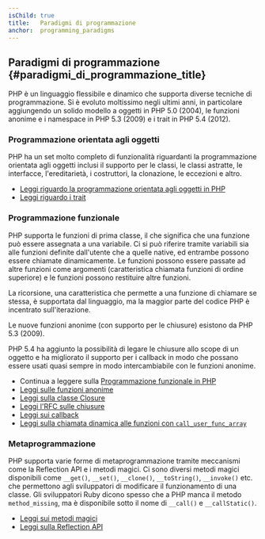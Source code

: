 ```yaml
---
isChild: true
title:   Paradigmi di programmazione
anchor:  programming_paradigms
---
```


## Paradigmi di programmazione {#paradigmi_di_programmazione_title}

PHP è un linguaggio flessibile e dinamico che supporta diverse tecniche di programmazione. Si è evoluto moltissimo negli
ultimi anni, in particolare aggiungendo un solido modello a oggetti in PHP 5.0 (2004), le funzioni anonime e i namespace
in PHP 5.3 (2009) e i trait in PHP 5.4 (2012).

### Programmazione orientata agli oggetti

PHP ha un set molto completo di funzionalità riguardanti la programmazione orientata agli oggetti inclusi il supporto per
le classi, le classi astratte, le interfacce, l'ereditarietà, i costruttori, la clonazione, le eccezioni e altro.

* [Leggi riguardo la programmazione orientata agli oggetti in PHP][oop]
* [Leggi riguardo i trait][traits]

### Programmazione funzionale

PHP supporta le funzioni di prima classe, il che significa che una funzione può essere assegnata a una variabile. Ci si
può riferire tramite variabili sia alle funzioni definite dall'utente che a quelle native, ed entrambe possono essere
chiamate dinamicamente. Le funzioni possono essere passate ad altre funzioni come argomenti (caratteristica chiamata
funzioni di ordine superiore) e le funzioni possono restituire altre funzioni.

La ricorsione, una caratteristica che permette a una funzione di chiamare se stessa, è supportata dal linguaggio, ma la
maggior parte del codice PHP è incentrato sull'iterazione.

Le nuove funzioni anonime (con supporto per le chiusure) esistono da PHP 5.3 (2009).

PHP 5.4 ha aggiunto la possibilità di legare le chiusure allo scope di un oggetto e ha migliorato il supporto per i
callback in modo che possano essere usati quasi sempre in modo intercambiabile con le funzioni anonime.

* Continua a leggere sulla [Programmazione funzionale in PHP](/pages/Functional-Programming.html)
* [Leggi sulle funzioni anonime][anonymous-functions]
* [Leggi sulla classe Closure][closure-class]
* [Leggi l'RFC sulle chiusure][closures-rfc]
* [Leggi sui callback][callables]
* [Leggi sulla chiamata dinamica alle funzioni con `call_user_func_array`][call-user-func-array]

### Metaprogrammazione

PHP supporta varie forme di metaprogrammazione tramite meccanismi come la Reflection API e i metodi magici. Ci sono
diversi metodi magici disponibili come `__get()`, `__set()`, `__clone()`, `__toString()`, `__invoke()` etc. che
permettono agli sviluppatori di modificare il funzionamento di una classe. Gli sviluppatori Ruby dicono spesso che a PHP
manca il metodo `method_missing`, ma è disponibile sotto il nome di `__call()` e `__callStatic()`.

* [Leggi sui metodi magici][magic-methods]
* [Leggi sulla Reflection API][reflection]

[namespaces]: http://php.net/manual/it/language.namespaces.php
[overloading]: http://php.net/manual/it/language.oop5.overloading.php
[oop]: http://www.php.net/manual/it/language.oop5.php
[anonymous-functions]: http://www.php.net/manual/it/functions.anonymous.php
[closure-class]: http://php.net/manual/it/class.closure.php
[callables]: http://php.net/manual/it/language.types.callable.php
[magic-methods]: http://php.net/manual/it/language.oop5.magic.php
[reflection]: http://www.php.net/manual/it/intro.reflection.php
[traits]: http://www.php.net/traits
[call-user-func-array]: http://php.net/manual/it/function.call-user-func-array.php
[closures-rfc]: https://wiki.php.net/rfc/closures
